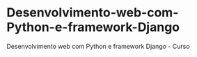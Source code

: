 # Desenvolvimento-web-com-Python-e-framework-Django
Desenvolvimento web com Python e framework Django - Curso
